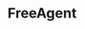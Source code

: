 ---
facebook: https://facebook.com/freeagentapp
googleplus: https://plus.google.com/109033797595158662694
instagram: https://instagram.com/freeagentapp
linkedin: https://linkedin.com/company/freeagent
logohandle: freeagent
sort: freeagent
title: FreeAgent
twitter: https://x.com/freeagent
website: https://www.freeagent.com/us/
---